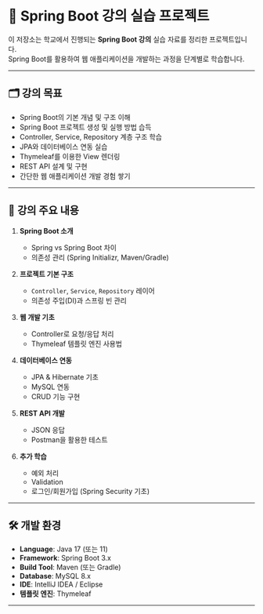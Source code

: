 # 📘 Spring Boot 강의 실습 프로젝트

이 저장소는 학교에서 진행되는 **Spring Boot 강의** 실습 자료를 정리한 프로젝트입니다.  
Spring Boot를 활용하여 웹 애플리케이션을 개발하는 과정을 단계별로 학습합니다.

---

## 🗂️ 강의 목표
- Spring Boot의 기본 개념 및 구조 이해
- Spring Boot 프로젝트 생성 및 실행 방법 습득
- Controller, Service, Repository 계층 구조 학습
- JPA와 데이터베이스 연동 실습
- Thymeleaf를 이용한 View 렌더링
- REST API 설계 및 구현
- 간단한 웹 애플리케이션 개발 경험 쌓기

---

## 📌 강의 주요 내용
1. **Spring Boot 소개**
    - Spring vs Spring Boot 차이
    - 의존성 관리 (Spring Initializr, Maven/Gradle)

2. **프로젝트 기본 구조**
    - `Controller`, `Service`, `Repository` 레이어
    - 의존성 주입(DI)과 스프링 빈 관리

3. **웹 개발 기초**
    - Controller로 요청/응답 처리
    - Thymeleaf 템플릿 엔진 사용법

4. **데이터베이스 연동**
    - JPA & Hibernate 기초
    - MySQL 연동
    - CRUD 기능 구현

5. **REST API 개발**
    - JSON 응답
    - Postman을 활용한 테스트

6. **추가 학습**
    - 예외 처리
    - Validation
    - 로그인/회원가입 (Spring Security 기초)

---

## 🛠️ 개발 환경
- **Language**: Java 17 (또는 11)
- **Framework**: Spring Boot 3.x
- **Build Tool**: Maven (또는 Gradle)
- **Database**: MySQL 8.x
- **IDE**: IntelliJ IDEA / Eclipse
- **템플릿 엔진**: Thymeleaf

---